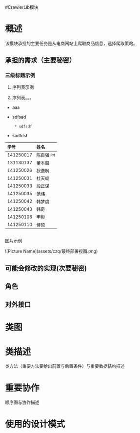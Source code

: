 #CrawlerLib模块
# 概述 #

该模块承担的主要任务是从电商网站上爬取商品信息，选择爬取策略。
## 承担的需求（主要秘密） ##

### 三级标题示例 ###

1. 序列表示例

2. 序列表。。。



 * aaa

 * sdfsad

 		* sdfsdf

 * sadfdsf







| 学号 | 姓名 |
| :--- | :--- |
|141250017  |陈自强 `PM`|
|131130137  |董本超  |
|141250026  |狄逸枫|
|141250031  |杜天蛟|
|141250033  |段正谋|
|141250035  |范炜|
|141250042  |韩梦虞|
|141250043  |韩奇|
|141250106  |申彬|
|141250110  |侍硕|




```java


```



图片示例



![Picture Name\](assets/czq/最终部署视图.png)






## 可能会修改的实现(次要秘密) ##



## 角色 ##



## 对外接口 ##





# 类图 #



# 类描述 #

类方法（重要方法要给出前置与后置条件）与重要数据结构描述

# 重要协作 #

顺序图与协作描述


# 使用的设计模式 #





